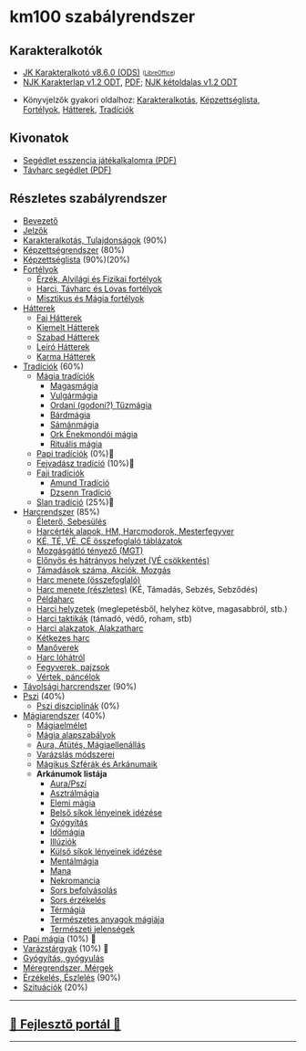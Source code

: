 # km100 szabályrendszer

## Karakteralkotók

- [JK Karakteralkotó v8.6.0 (ODS)](https://github.com/kaktusztea/km100/raw/master/segedlet/karakteralkoto_v8.6.0.ods?raw=true) <!-- markdown-link-check-disable --> <sub><sup>([LibreOffice](https://www.libreoffice.org/download/download/))</sup></sub> <!-- markdown-link-check-enable -->
- [NJK Karakterlap v1.2 ODT](https://github.com/kaktusztea/km100/raw/master/segedlet/km100_NJK_karlap_v1.2.odt?raw=true), [PDF](https://github.com/kaktusztea/km100/raw/master/segedlet/km100_NJK_karlap_v1.2.pdf?raw=true); [NJK kétoldalas v1.2 ODT](https://github.com/kaktusztea/km100/raw/master/segedlet/km100_NJK_karlap_v1.2_ketoldalas.odt)
* Könyvjelzők gyakori oldalhoz: [Karakteralkotás](010_karakteralkotas.md), [Képzettséglista](021_kepzettseglista.md), [Fortélyok](030_fortelyok.md), [Hátterek](040_hattererek.md), [Tradíciók](050_tradiciok.md)

## Kivonatok

- [Segédlet esszencia játékalkalomra (PDF)](https://github.com/kaktusztea/km100/raw/master/segedlet/km100_segedlet_ingame.pdf?raw=true)
- [Távharc segédlet (PDF)](https://github.com/kaktusztea/km100/raw/master/segedlet/km100_segedlet_tavharc.pdf?raw=true)

## Részletes szabályrendszer

- [Bevezető](000_bevezeto.md)
- [Jelzők](000_jelzok.md)
- [Karakteralkotás, Tulajdonságok](010_karakteralkotas.md) (90%)
- [Képzettségrendszer](020_kepzettsegrendszer.md) (80%)
- [Képzettséglista](021_kepzettseglista.md) (90%)(20%)
- [Fortélyok](030_fortelyok.md)
  - [Érzék, Alvilági és Fizikai fortélyok](033_altalanos_fortelyok.md)
  - [Harci, Távharc és Lovas fortélyok](034_harci_fortelyok.md)
  - [Misztikus és Mágia fortélyok](035_misztikus_magia_fortelyok.md)
- [Hátterek](040_hattererek.md)
  - [Faj Hátterek](041_faj_hatterek.md)
  - [Kiemelt Hátterek](042_kiemelt_hatterek.md)
  - [Szabad Hátterek](043_szabad_hatterek.md)
  - [Leíró Hátterek](044_leiro_hatterek.md)
  - [Karma Hátterek](045_karma_hatterek.md)
- [Tradíciók](050_tradiciok.md) (60%)
  - [Mágia tradíciók](051_00_magia_tradiciok.md)
    - [Magasmágia](051_01_magasmagia.md)
    - [Vulgármágia](051_02_vulgarmagia.md)
    - [Ordani (godoni?) Tűzmágia](051_03_ordani_tuzmagia.md)
    - [Bárdmágia](051_04_bardmagia.md)
    - [Sámánmágia](051_05_samanmagia.md)
    - [Ork Énekmondói mágia](051_06_ork_enekmondoi_magia.md)
    - [Rituális mágia](051_07_ritualis_magia.md)
  - [Papi tradíciók](052_00_papi_tradiciok.md) (0%)🚧
  - [Fejvadász tradíció](053_fejvadasz_tradicio.md) (10%)🚧
  - [Faji tradíciók](054_00_faji_tradiciok.md)
    - [Amund Tradíció](054_02_amund_tradicio.md)
    - [Dzsenn Tradíció](054_01_dzsenn_tradicio.md)
  - [Slan tradíció](055_slan_tradicio.md) (25%)🚧
- [Harcrendszer](060_00_harcrendszer.md) (85%)
  - [Életerő, Sebesülés](060_01_eletero.md)
  - [Harcérték alapok, HM, Harcmodorok, Mesterfegyver](060_02_harcertekek_elemei.md)
  - [KÉ, TÉ, VÉ, CÉ összefoglaló táblázatok](060_03_ke_te_ve_ce.md)
  - [Mozgásgátló tényező (MGT)](060_04_mgt.md)
  - [Előnyös és hátrányos helyzet (VÉ csökkentés)](060_05_elonyos_hatranyos_helyzet.md)
  - [Támadások száma, Akciók, Mozgás](060_06_tamadasok_szama__akcio__mozgas.md)
  - [Harc menete (összefoglaló)](060_07_harc_menete_osszefoglalas.md)
  - [Harc menete (részletes)](060_08_harc_menete_reszletes.md) (KÉ, Támadás, Sebzés, Sebződés)
  - [Példaharc](060_09_peldaharc.md)
  - [Harci helyzetek](060_10_harci_helyzetek.md) (meglepetésből, helyhez kötve, magasabbról, stb.)
  - [Harci taktikák](060_11_harci_taktikak.md) (támadó, védő, roham, stb)
  - [Harci alakzatok, Alakzatharc](060_12_harci_alakzatok.md)
  - [Kétkezes harc](060_13_ketkezes_harc.md)
  - [Manőverek](060_14_manoverek.md)
  - [Harc lóhátról](060_15_harc_lohartol.md)
  - [Fegyverek, pajzsok](060_16_fegyverek.md)
  - [Vértek, páncélok](060_17_vertek_pancelok.md)
- [Távolsági harcrendszer](070_tavolsagi_harc.md) (90%)
- [Pszi](080_pszi.md) (40%)
  - [Pszi diszciplínák](081_pszi_diszciplinak.md) (0%)
- [Mágiarendszer](090_magiarendszer.md) (40%)
  - [Mágiaelmélet](091_magiaelmelet.md)
  - [Mágia alapszabályok](092_magia_alapszabalyok.md)
  - [Aura, Átütés, Mágiaellenállás](094_aura_atutes_magiaellenallas.md)
  - [Varázslás módszerei](095_varazslas_modszerei.md)
  - [Mágikus Szférák és Arkánumaik](096_magikus_szferak_arkanumok.md)
  - **Arkánumok listája**
    - [Aura/Pszí](magia.arkanumok/aura_pszi.md)
    - [Asztrálmágia](magia.arkanumok/asztralmagia.md)
    - [Elemi mágia](magia.arkanumok/elemi_magia.md)
    - [Belső síkok lényeinek idézése](magia.arkanumok/idezes.belso.sikok.md)
    - [Gyógyítás](magia.arkanumok/gyogyitas.md)
    - [Időmágia](magia.arkanumok/idomagia.md)
    - [Illúziók](magia.arkanumok/illuziok.md)
    - [Külső síkok lényeinek idézése](magia.arkanumok/idezes.kulso.sikok.md)
    - [Mentálmágia](magia.arkanumok/mentalmagia.md)
    - [Mana](magia.arkanumok/mana.md)
    - [Nekromancia](magia.arkanumok/nekromancia.md)
    - [Sors befolyásolás](magia.arkanumok/sors.befolyasolas.md)
    - [Sors érzékelés](magia.arkanumok/sors.erzekeles.md)
    - [Térmágia](magia.arkanumok/termagia.md)
    - [Természetes anyagok mágiája](magia.arkanumok/termeszetes.anyagok.magiaja.md)
    - [Természeti jelenségek](magia.arkanumok/termeszeti.jelensegek.md)
- [Papi mágia](100_papimagia.md) (10%) 🚧
- [Varázstárgyak](110_varazstargyak.md)  (10%) 🚧
- [Gyógyítás, gyógyulás](120_gyogyitas_gyogyulas.md)
- [Méregrendszer, Mérgek](130_meregrendszer.md)
- [Érzékelés, Észlelés](140_erzekeles_eszleles.md) (90%)
- [Szituációk](150_szituaciok.md) (20%)

---
## [🚧 Fejlesztő portál 🚧](https://github.com/kaktusztea/km100/wiki)

---
